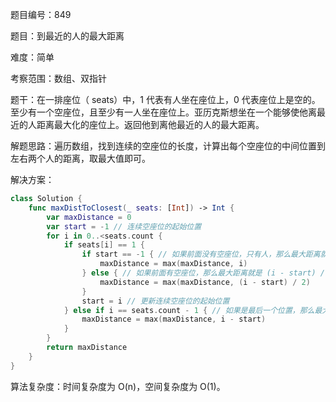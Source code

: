 题目编号：849

题目：到最近的人的最大距离

难度：简单

考察范围：数组、双指针

题干：在一排座位（ seats）中，1 代表有人坐在座位上，0 代表座位上是空的。至少有一个空座位，且至少有一人坐在座位上。亚历克斯想坐在一个能够使他离最近的人距离最大化的座位上。返回他到离他最近的人的最大距离。

解题思路：遍历数组，找到连续的空座位的长度，计算出每个空座位的中间位置到左右两个人的距离，取最大值即可。

解决方案：

```swift
class Solution {
    func maxDistToClosest(_ seats: [Int]) -> Int {
        var maxDistance = 0
        var start = -1 // 连续空座位的起始位置
        for i in 0..<seats.count {
            if seats[i] == 1 {
                if start == -1 { // 如果前面没有空座位，只有人，那么最大距离就是 i
                    maxDistance = max(maxDistance, i)
                } else { // 如果前面有空座位，那么最大距离就是 (i - start) / 2
                    maxDistance = max(maxDistance, (i - start) / 2)
                }
                start = i // 更新连续空座位的起始位置
            } else if i == seats.count - 1 { // 如果是最后一个位置，那么最大距离就是 (i - start)
                maxDistance = max(maxDistance, i - start)
            }
        }
        return maxDistance
    }
}
```

算法复杂度：时间复杂度为 O(n)，空间复杂度为 O(1)。